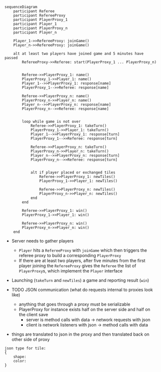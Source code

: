 
```mermaid
sequenceDiagram
    participant Referee
    participant RefereeProxy
    participant PlayerProxy_1
    participant Player_1
    participant PlayerProxy_n
    participant Player_n

    Player_1->>RefereeProxy: joinGame()
    Player_n->>RefereeProxy: joinGame()

    alt at least two players have joined game and 5 minutes have passed
        RefereeProxy->>Referee: start(PlayerProxy_1 ... PlayerProxy_n)


        Referee->>PlayerProxy_1: name()
        PlayerProxy_1->>Player_1: name()
        Player_1-->>PlayerProxy_1: response[name]
        PlayerProxy_1-->>Referee: response[name]

        Referee->>PlayerProxy_n: name()
        PlayerProxy_n->>Player_n: name()
        Player_n-->>PlayerProxy_n: response[name]
        PlayerProxy_n-->>Referee: response[name]


        loop while game is not over
            Referee->>PlayerProxy_1: takeTurn()
            PlayerProxy_1->>Player_1: takeTurn()
            Player_1-->>PlayerProxy_1: response[turn]
            PlayerProxy_1-->>Referee: response[turn]

            Referee->>PlayerProxy_n: takeTurn()
            PlayerProxy_n->>Player_n: takeTurn()
            Player_n-->>PlayerProxy_n: response[turn]
            PlayerProxy_n-->>Referee: response[turn]
            

            alt if player placed or exchanged tiles
                Referee->>PlayerProxy_1: newTiles()
                PlayerProxy_1->>Player_1: newTiles()

                Referee->>PlayerProxy_n: newTiles()
                PlayerProxy_n->>Player_n: newTiles()
            end
        end 

        Referee->>PlayerProxy_1: win()
        PlayerProxy_1->>Player_1: win()

        Referee->>PlayerProxy_n: win()
        PlayerProxy_n->>Player_n: win()
    end

```

- Server needs to gather players
    - `Player` hits a `RefereeProxy` with `joinGame` which then triggers the
      referee proxy to build a corresponding `PlayerProxy`
    - If there are at least two players, after five minutes from the first
      player joining the `RefereeProxy` gives the `Referee` the list of
      `PlayerProxy`s, which implement the `Player` interface
- Launching (`takeTurn` and `newTiles`) a game and reporting result (`win`)

- TODO JSON communication (what do requests internal to proxies look like)
    - anything that goes through a proxy must be serializable
    - PlayerProxy for instance exists half on the server side and half on the
      client save 
        - server is method calls with data -> network requests with json
        - client is network listeners with json -> method calls with data

- things are translated to json in the proxy and then translated back on other
side of proxy
```
json type for tile:
{
    shape: 
    color: 
}

```